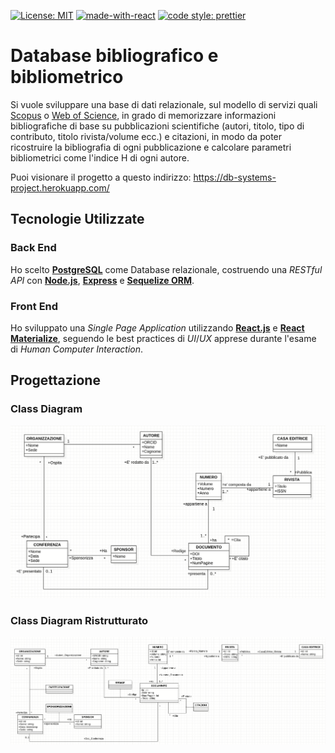 [![License: MIT](https://img.shields.io/badge/License-MIT-yellow.svg)](https://opensource.org/licenses/MIT)
[![made-with-react](https://img.shields.io/badge/Made%20with-React-1f425f.svg)](https://reactjs.org/)
[![code style: prettier](https://img.shields.io/badge/code_style-prettier-ff69b4.svg?style=flat-square)](https://github.com/prettier/prettier)

# Database bibliografico e bibliometrico

Si vuole sviluppare una base di dati relazionale, sul modello di servizi quali
[Scopus​](https://www.scopus.com/freelookup/form/author.uri) o [Web of Science​](https://clarivate.com/products/web-of-science/) , in grado di memorizzare informazioni
bibliografiche di base su pubblicazioni scientifiche (autori, titolo, tipo di
contributo, titolo rivista/volume ecc.) e citazioni, in modo da poter
ricostruire la bibliografia di ogni pubblicazione e calcolare parametri
bibliometrici come l'​indice H​ di ogni autore.

Puoi visionare il progetto a questo indirizzo: <https://db-systems-project.herokuapp.com/>

## Tecnologie Utilizzate

### Back End

Ho scelto [**PostgreSQL**](https://www.postgresql.org/) come Database relazionale, costruendo una _RESTful API_ con [**Node.js**](https://nodejs.org/it/), [**Express**](https://expressjs.com/) e [**Sequelize ORM**](http://docs.sequelizejs.com/).

### Front End

Ho sviluppato una _Single Page Application_ utilizzando [**React.js**](https://reactjs.org/) e [**React Materialize**](https://github.com/react-materialize/react-materialize), seguendo le best practices di _UI_/_UX_ apprese durante l'esame di _Human Computer Interaction_.

## Progettazione

### Class Diagram

<img src="./.github/cd.png" alt="Class Diagram" width=512>

### Class Diagram Ristrutturato

<img src="./.github/cd_ristrutturato.png" alt="Class Diagram" width=512>
